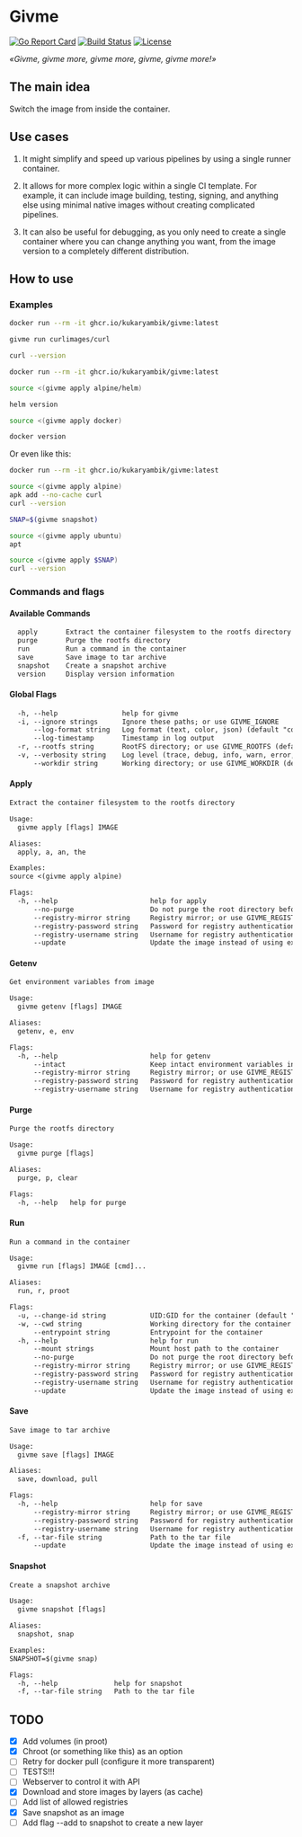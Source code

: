 # Givme

[![Go Report Card](https://goreportcard.com/badge/github.com/kukaryambik/givme)](https://goreportcard.com/report/github.com/kukaryambik/givme)
[![Build Status](https://github.com/kukaryambik/givme/actions/workflows/docker-publish.yml/badge.svg)](https://github.com/kukaryambik/givme/actions/workflows/docker-publish.yml)
[![License](https://img.shields.io/github/license/kukaryambik/givme)](/LICENSE)

_«Givme, givme more, givme more, givme, givme more!»_

## The main idea

Switch the image from inside the container.

## Use cases

1. It might simplify and speed up various pipelines by using a single runner container.

2. It allows for more complex logic within a single CI template. For example, it can include image building, testing, signing, and anything else using minimal native images without creating complicated pipelines.

3. It can also be useful for debugging, as you only need to create a single container where you can change anything you want, from the image version to a completely different distribution.

## How to use

### Examples

```sh
docker run --rm -it ghcr.io/kukaryambik/givme:latest

givme run curlimages/curl

curl --version
```

```sh
docker run --rm -it ghcr.io/kukaryambik/givme:latest

source <(givme apply alpine/helm)

helm version

source <(givme apply docker)

docker version
```

Or even like this:

```sh
docker run --rm -it ghcr.io/kukaryambik/givme:latest

source <(givme apply alpine)
apk add --no-cache curl
curl --version

SNAP=$(givme snapshot)

source <(givme apply ubuntu)
apt

source <(givme apply $SNAP)
curl --version
```

### Commands and flags

#### Available Commands

```txt
  apply       Extract the container filesystem to the rootfs directory
  purge       Purge the rootfs directory
  run         Run a command in the container
  save        Save image to tar archive
  snapshot    Create a snapshot archive
  version     Display version information
```

#### Global Flags

```txt
  -h, --help                help for givme
  -i, --ignore strings      Ignore these paths; or use GIVME_IGNORE
      --log-format string   Log format (text, color, json) (default "color")
      --log-timestamp       Timestamp in log output
  -r, --rootfs string       RootFS directory; or use GIVME_ROOTFS (default "/")
  -v, --verbosity string    Log level (trace, debug, info, warn, error, fatal, panic) (default "info")
      --workdir string      Working directory; or use GIVME_WORKDIR (default "/givme/tmp")
```

#### Apply

```txt
Extract the container filesystem to the rootfs directory

Usage:
  givme apply [flags] IMAGE

Aliases:
  apply, a, an, the

Examples:
source <(givme apply alpine)

Flags:
  -h, --help                       help for apply
      --no-purge                   Do not purge the root directory before unpacking the image
      --registry-mirror string     Registry mirror; or use GIVME_REGISTRY_MIRROR
      --registry-password string   Password for registry authentication; or use GIVME_REGISTRY_PASSWORD
      --registry-username string   Username for registry authentication; or use GIVME_REGISTRY_USERNAME
      --update                     Update the image instead of using existing file
```

#### Getenv

```txt
Get environment variables from image

Usage:
  givme getenv [flags] IMAGE

Aliases:
  getenv, e, env

Flags:
  -h, --help                       help for getenv
      --intact                     Keep intact environment variables instead of preparing them
      --registry-mirror string     Registry mirror; or use GIVME_REGISTRY_MIRROR
      --registry-password string   Password for registry authentication; or use GIVME_REGISTRY_PASSWORD
      --registry-username string   Username for registry authentication; or use GIVME_REGISTRY_USERNAME
```

#### Purge

```txt
Purge the rootfs directory

Usage:
  givme purge [flags]

Aliases:
  purge, p, clear

Flags:
  -h, --help   help for purge
```

#### Run

```txt
Run a command in the container

Usage:
  givme run [flags] IMAGE [cmd]...

Aliases:
  run, r, proot

Flags:
  -u, --change-id string           UID:GID for the container (default "0:0")
  -w, --cwd string                 Working directory for the container
      --entrypoint string          Entrypoint for the container
  -h, --help                       help for run
      --mount strings              Mount host path to the container
      --no-purge                   Do not purge the root directory before unpacking the image
      --registry-mirror string     Registry mirror; or use GIVME_REGISTRY_MIRROR
      --registry-password string   Password for registry authentication; or use GIVME_REGISTRY_PASSWORD
      --registry-username string   Username for registry authentication; or use GIVME_REGISTRY_USERNAME
      --update                     Update the image instead of using existing file
```

#### Save

```txt
Save image to tar archive

Usage:
  givme save [flags] IMAGE

Aliases:
  save, download, pull

Flags:
  -h, --help                       help for save
      --registry-mirror string     Registry mirror; or use GIVME_REGISTRY_MIRROR
      --registry-password string   Password for registry authentication; or use GIVME_REGISTRY_PASSWORD
      --registry-username string   Username for registry authentication; or use GIVME_REGISTRY_USERNAME
  -f, --tar-file string            Path to the tar file
      --update                     Update the image instead of using existing file
```

#### Snapshot

```txt
Create a snapshot archive

Usage:
  givme snapshot [flags]

Aliases:
  snapshot, snap

Examples:
SNAPSHOT=$(givme snap)

Flags:
  -h, --help              help for snapshot
  -f, --tar-file string   Path to the tar file
```

## TODO

- [x] Add volumes (in proot)
- [x] Chroot (or something like this) as an option
- [ ] Retry for docker pull (configure it more transparent)
- [ ] TESTS!!!
- [ ] Webserver to control it with API
- [x] Download and store images by layers (as cache)
- [ ] Add list of allowed registries
- [x] Save snapshot as an image
- [ ] Add flag --add to snapshot to create a new layer
